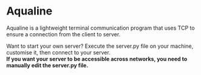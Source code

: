 # Aqualine
Aqualine is a lightweight terminal communication program that uses TCP to ensure a connection from the client to server.<br />

Want to start your own server? Execute the server.py file on your machine, customise it, then connect to your server.<br />
**If you want your server to be accessible across networks, you need to manually edit the server.py file.**
